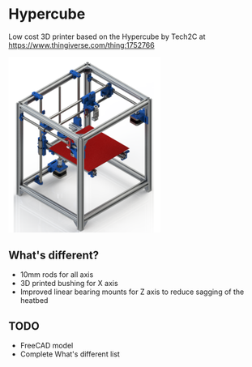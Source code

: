 # Hypercube
Low cost 3D printer based on the Hypercube by Tech2C at https://www.thingiverse.com/thing:1752766

<img src="hypercube.png" width="300"/>

## What's different?
* 10mm rods for all axis
* 3D printed bushing for X axis
* Improved linear bearing mounts for Z axis to reduce sagging of the heatbed

## TODO
* FreeCAD model
* Complete What's different list

